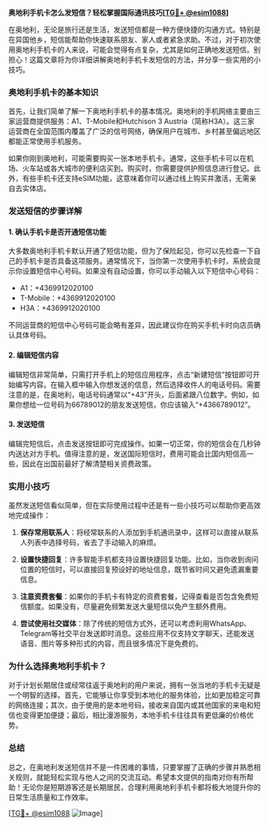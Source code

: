 **奥地利手机卡怎么发短信？轻松掌握国际通讯技巧[[TG💪+ @esim1088](https://t.me/s/esim1088)]**

在奥地利，无论是旅行还是生活，发送短信都是一种方便快捷的沟通方式。特别是在异国他乡，短信能帮助你快速联系朋友、家人或者紧急求助。不过，对于初次使用奥地利手机卡的人来说，可能会觉得有点复杂，尤其是如何正确地发送短信。别担心！这篇文章将为你详细讲解奥地利手机卡发短信的方法，并分享一些实用的小技巧。

### 奥地利手机卡的基本知识

首先，让我们简单了解一下奥地利手机卡的基本情况。奥地利的手机网络主要由三家运营商提供服务：A1、T-Mobile和Hutchison 3 Austria（简称H3A）。这三家运营商在全国范围内覆盖了广泛的信号网络，确保用户在城市、乡村甚至偏远地区都能正常使用手机服务。

如果你刚到奥地利，可能需要购买一张本地手机卡。通常，这些手机卡可以在机场、火车站或各大城市的便利店买到。购买时，你需要提供护照信息进行登记。此外，有些手机卡还支持eSIM功能，这意味着你可以通过线上购买并激活，无需亲自去实体店。

### 发送短信的步骤详解

#### 1. 确认手机卡是否开通短信功能

大多数奥地利手机卡默认开通了短信功能，但为了保险起见，你可以先检查一下自己的手机卡是否具备这项服务。通常情况下，当你第一次使用手机卡时，系统会提示你设置短信中心号码。如果没有自动设置，你可以手动输入以下短信中心号码：

- A1：+4369912020100
- T-Mobile：+4369912020100
- H3A：+4369912020100

不同运营商的短信中心号码可能会略有差异，因此建议你在购买手机卡时向店员确认具体号码。

#### 2. 编辑短信内容

编辑短信非常简单，只需打开手机上的短信应用程序，点击“新建短信”按钮即可开始编写内容。在输入框中输入你想发送的信息，然后选择收件人的电话号码。需要注意的是，在奥地利，电话号码通常以“+43”开头，后面紧跟八位数字。例如，如果你想给一位号码为66789012的朋友发送短信，你应该输入“+4366789012”。

#### 3. 发送短信

编辑完短信后，点击发送按钮即可完成操作。如果一切正常，你的短信会在几秒钟内送达对方手机。值得注意的是，发送国际短信时，费用可能会比国内短信高一些，因此在出国前最好了解清楚相关资费政策。

### 实用小技巧

虽然发送短信看似简单，但在实际使用过程中还是有一些小技巧可以帮助你更高效地完成操作：

1. **保存常用联系人**：将经常联系的人添加到手机通讯录中，这样可以直接从联系人列表中选择号码，省去了手动输入的麻烦。
   
2. **设置快捷回复**：许多智能手机都支持设置快捷回复功能。比如，当你收到询问位置的短信时，可以直接回复预设好的地址信息，既节省时间又避免遗漏重要信息。

3. **注意资费套餐**：如果你的手机卡有特定的资费套餐，记得查看是否包含免费短信额度。如果没有，尽量避免频繁发送大量短信以免产生额外费用。

4. **尝试使用社交媒体**：除了传统的短信方式外，还可以考虑利用WhatsApp、Telegram等社交平台发送即时消息。这些应用不仅支持文字聊天，还能发送语音、图片等多种形式的内容，而且很多情况下是免费的。

### 为什么选择奥地利手机卡？

对于计划长期居住或经常往返于奥地利的用户来说，拥有一张当地的手机卡无疑是一个明智的选择。首先，它能够让你享受到本地化的服务体验，比如更加稳定可靠的网络连接；其次，由于使用的是本地号码，接收来自国内或其他国家的来电和短信也变得更加便捷；最后，相比漫游服务，本地手机卡往往具有更低廉的价格优势。

### 总结

总之，在奥地利发送短信并不是一件困难的事情，只要掌握了正确的步骤并熟悉相关规则，就能轻松实现与他人之间的交流互动。希望本文提供的指南对你有所帮助！无论你是短期游客还是长期居民，合理利用奥地利手机卡都将极大地提升你的日常生活质量和工作效率。

[[TG💪+ @esim1088](https://t.me/s/esim1088) ![Image](https://i.postimg.cc/4NQfJmqS/Snipaste-2025-05-13-00-14-12.png)]
